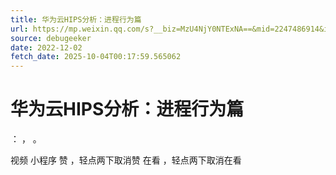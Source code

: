 ```yaml
---
title: 华为云HIPS分析：进程行为篇
url: https://mp.weixin.qq.com/s?__biz=MzU4NjY0NTExNA==&mid=2247486914&idx=1&sn=75de8f24369d860877e39902afc9309a&chksm=fdf966d7ca8eefc11dbd084f9c330dc3d94d9aa44107d1a078c491ef93f2038876c0aec56048&scene=58&subscene=0#rd
source: debugeeker
date: 2022-12-02
fetch_date: 2025-10-04T00:17:59.565062
---
```


# 华为云HIPS分析：进程行为篇

：
，
。

视频
小程序
赞
，轻点两下取消赞
在看
，轻点两下取消在看